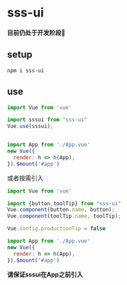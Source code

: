 # sss-ui

**目前仍处于开发阶段👻**



## setup

~~~
npm i sss-ui
~~~



## use

~~~js
import Vue from 'vue'

import sssui from "sss-ui"
Vue.use(sssui);


import App from './App.vue'
new Vue({
  render: h => h(App),
}).$mount('#app')
~~~

或者按需引入

~~~js
import Vue from 'vue'

import {button,toolTip} from "sss-ui"
Vue.component(button.name, button);
Vue.component(toolTip.name, toolTip);

Vue.config.productionTip = false

import App from './App.vue'
new Vue({
  render: h => h(App),
}).$mount('#app')
~~~



**请保证sssui在App之前引入**



